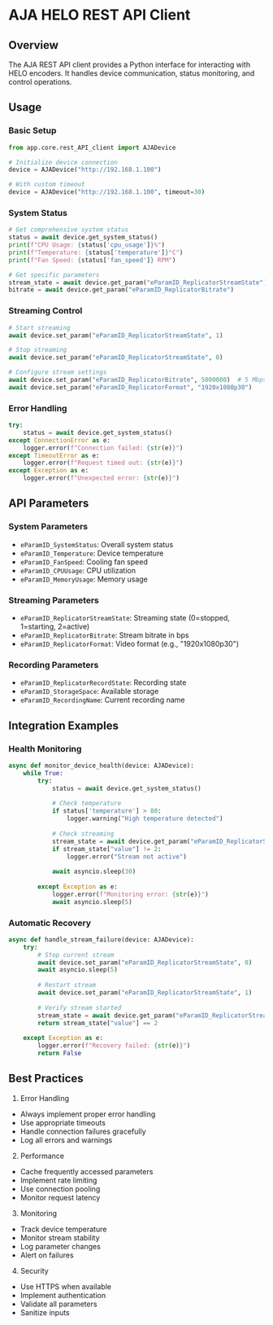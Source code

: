 # AJA HELO REST API Client

## Overview

The AJA REST API client provides a Python interface for interacting with HELO encoders. It handles device communication, status monitoring, and control operations.

## Usage

### Basic Setup
```python
from app.core.rest_API_client import AJADevice

# Initialize device connection
device = AJADevice("http://192.168.1.100")

# With custom timeout
device = AJADevice("http://192.168.1.100", timeout=30)
```

### System Status
```python
# Get comprehensive system status
status = await device.get_system_status()
print(f"CPU Usage: {status['cpu_usage']}%")
print(f"Temperature: {status['temperature']}°C")
print(f"Fan Speed: {status['fan_speed']} RPM")

# Get specific parameters
stream_state = await device.get_param("eParamID_ReplicatorStreamState")
bitrate = await device.get_param("eParamID_ReplicatorBitrate")
```

### Streaming Control
```python
# Start streaming
await device.set_param("eParamID_ReplicatorStreamState", 1)

# Stop streaming
await device.set_param("eParamID_ReplicatorStreamState", 0)

# Configure stream settings
await device.set_param("eParamID_ReplicatorBitrate", 5000000)  # 5 Mbps
await device.set_param("eParamID_ReplicatorFormat", "1920x1080p30")
```

### Error Handling
```python
try:
    status = await device.get_system_status()
except ConnectionError as e:
    logger.error(f"Connection failed: {str(e)}")
except TimeoutError as e:
    logger.error(f"Request timed out: {str(e)}")
except Exception as e:
    logger.error(f"Unexpected error: {str(e)}")
```

## API Parameters

### System Parameters
- `eParamID_SystemStatus`: Overall system status
- `eParamID_Temperature`: Device temperature
- `eParamID_FanSpeed`: Cooling fan speed
- `eParamID_CPUUsage`: CPU utilization
- `eParamID_MemoryUsage`: Memory usage

### Streaming Parameters
- `eParamID_ReplicatorStreamState`: Streaming state (0=stopped, 1=starting, 2=active)
- `eParamID_ReplicatorBitrate`: Stream bitrate in bps
- `eParamID_ReplicatorFormat`: Video format (e.g., "1920x1080p30")

### Recording Parameters
- `eParamID_ReplicatorRecordState`: Recording state
- `eParamID_StorageSpace`: Available storage
- `eParamID_RecordingName`: Current recording name

## Integration Examples

### Health Monitoring
```python
async def monitor_device_health(device: AJADevice):
    while True:
        try:
            status = await device.get_system_status()
            
            # Check temperature
            if status['temperature'] > 80:
                logger.warning("High temperature detected")
                
            # Check streaming
            stream_state = await device.get_param("eParamID_ReplicatorStreamState")
            if stream_state["value"] != 2:
                logger.error("Stream not active")
                
            await asyncio.sleep(30)
            
        except Exception as e:
            logger.error(f"Monitoring error: {str(e)}")
            await asyncio.sleep(5)
```

### Automatic Recovery
```python
async def handle_stream_failure(device: AJADevice):
    try:
        # Stop current stream
        await device.set_param("eParamID_ReplicatorStreamState", 0)
        await asyncio.sleep(5)
        
        # Restart stream
        await device.set_param("eParamID_ReplicatorStreamState", 1)
        
        # Verify stream started
        stream_state = await device.get_param("eParamID_ReplicatorStreamState")
        return stream_state["value"] == 2
        
    except Exception as e:
        logger.error(f"Recovery failed: {str(e)}")
        return False
```

## Best Practices

1. Error Handling
- Always implement proper error handling
- Use appropriate timeouts
- Handle connection failures gracefully
- Log all errors and warnings

2. Performance
- Cache frequently accessed parameters
- Implement rate limiting
- Use connection pooling
- Monitor request latency

3. Monitoring
- Track device temperature
- Monitor stream stability
- Log parameter changes
- Alert on failures

4. Security
- Use HTTPS when available
- Implement authentication
- Validate all parameters
- Sanitize inputs 